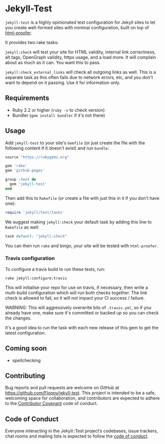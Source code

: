 # Jekyll-Test

`jekyll-test` is a highly opinionated test configuration for Jekyll sites to let you create well-formed sites with minimal configuration, built on top of [html-proofer](https://github.com/gjtorikian/html-proofer).

It provides two rake tasks:

`jekyll:check` will test your site for HTML validity, internal link correctness, alt tags, OpenGraph validity, https usage, and a load more. It will complain about as much as it can. You want this to pass.

`jekyll:check_external_links` will check all outgoing links as well. This is a separate task as this often fails due to network errors, etc, and you don't want to depend on it passing. Use it for information only.

## Requirements

* Ruby 2.2 or higher (`ruby -v` to check version)
* Bundler (`gem install bundler` if it's not there)

## Usage

Add `jekyll-test` to your site's `Gemfile` (or just create the file with the following content if it doesn't exist) and run `bundle`:

```ruby
source "https://rubygems.org"

gem 'rake'
gem 'github-pages'

group :test do
  gem 'jekyll-test'
end
```

Then add this to `Rakefile` (or create a file with just this in it if you don't have one):

```ruby
require 'jekyll/test/tasks'
```

We suggest making `jekyll:check` your default task by adding this line to `Rakefile` as well:

```rake
task default: "jekyll:check"
```

You can then run `rake` and bingo, your site will be tested with `html-proofer`.

### Travis configuration

To configure a travis build to run these tests, run:

```
rake jekyll:configure:travis
```

This will initialise your repo for use on travis, if necessary, then write a multi-build configuration which will run both checks together. The link check is allowed to fail, so it will not impact your CI success / failure.

WARNING: This will aggressively overwrite bits of `.travis.yml`, so if you already have one, make sure it's committed or backed up so you can check the changes.

It's a good idea to run the task with each new release of this gem to get the latest configuration.

## Coming soon

* spellchecking

## Contributing

Bug reports and pull requests are welcome on GitHub at https://github.com/Floppy/jekyll-test. This project is intended to be a safe, welcoming space for collaboration, and contributors are expected to adhere to the [Contributor Covenant](http://contributor-covenant.org) code of conduct.

## Code of Conduct

Everyone interacting in the Jekyll::Test project’s codebases, issue trackers, chat rooms and mailing lists is expected to follow the [code of conduct](https://github.com/[USERNAME]/jekyll-test/blob/master/CODE_OF_CONDUCT.md).
